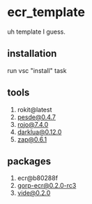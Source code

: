 # ecr_template

uh template I guess.

## installation

run vsc "install" task

## tools

1. rokit@latest
2. pesde@0.4.7
3. rojo@7.4.0
4. darklua@0.12.0
5. zap@0.6.1

## packages

1. ecr@b80288f
2. gorp-ecr@0.2.0-rc3
3. vide@0.2.0
